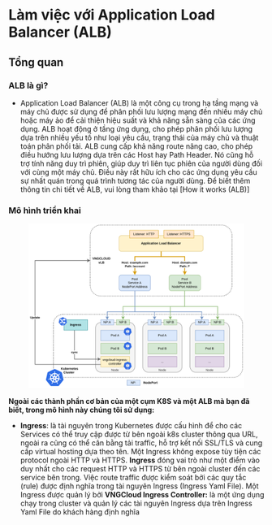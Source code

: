 # Làm việc với Application Load Balancer (ALB)

## Tổng quan <a href="#workingwithapplicationloadbalancer-alb-tongquan" id="workingwithapplicationloadbalancer-alb-tongquan"></a>

### ALB là gì? <a href="#workingwithapplicationloadbalancer-alb-alblagi" id="workingwithapplicationloadbalancer-alb-alblagi"></a>

* Application Load Balancer (ALB) là một công cụ trong hạ tầng mạng và máy chủ được sử dụng để phân phối lưu lượng mạng đến nhiều máy chủ hoặc máy ảo để cải thiện hiệu suất và khả năng sẵn sàng của các ứng dụng. ALB hoạt động ở tầng ứng dụng, cho phép phân phối lưu lượng dựa trên nhiều yếu tố như loại yêu cầu, trạng thái của máy chủ và thuật toán phân phối tải. ALB cung cấp khả năng route nâng cao, cho phép điều hướng lưu lượng dựa trên các Host hay Path Header. Nó cũng hỗ trợ tính năng duy trì phiên, giúp duy trì liên tục phiên của người dùng đối với cùng một máy chủ. Điều này rất hữu ích cho các ứng dụng yêu cầu sự nhất quán trong quá trình tương tác của người dùng. Để biết thêm thông tin chi tiết về ALB, vui lòng tham khảo tại \[How it works (ALB)]

### Mô hình triển khai <a href="#workingwithapplicationloadbalancer-alb-mohinhtrienkhai" id="workingwithapplicationloadbalancer-alb-mohinhtrienkhai"></a>

<figure><img src="../../../.gitbook/assets/image (427).png" alt=""><figcaption></figcaption></figure>

**Ngoài các thành phần cơ bản của một cụm K8S và một ALB mà bạn đã biết, trong mô hình này chúng tôi sử dụng:**

* **Ingress**: là tài nguyên trong Kubernetes được cấu hình để cho các Services có thể truy cập được từ bên ngoài k8s cluster thông qua URL, ngoài ra cũng có thể cân bằng tải traffic, hỗ trợ kết nối SSL/TLS và cung cấp virtual hosting dựa theo tên. Một Ingress không expose tùy tiện các protocol ngoài HTTP và HTTPS. **Ingress** đóng vai trò như một điểm vào duy nhất cho các request HTTP và HTTPS từ bên ngoài cluster đến các service bên trong. Việc route traffic được kiểm soát bởi các quy tắc (rule) được định nghĩa trong tài nguyên Ingress (Ingress Yaml File). Một Ingress được quản lý bởi **VNGCloud Ingress Controller:** là một ứng dụng chạy trong cluster và quản lý các tài nguyên Ingress dựa trên Ingress Yaml File do khách hàng định nghĩa
